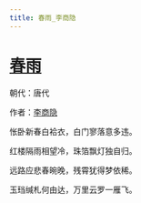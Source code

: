 ```yaml
---
title: 春雨_李商隐
---
```


# [春雨](http://so.gushiwen.org/view_28810.aspx)

朝代：唐代

作者：[李商隐](http://so.gushiwen.org/author_204.aspx)

怅卧新春白袷衣，白门寥落意多违。

红楼隔雨相望冷，珠箔飘灯独自归。

远路应悲春晼晚，残霄犹得梦依稀。

玉珰缄札何由达，万里云罗一雁飞。